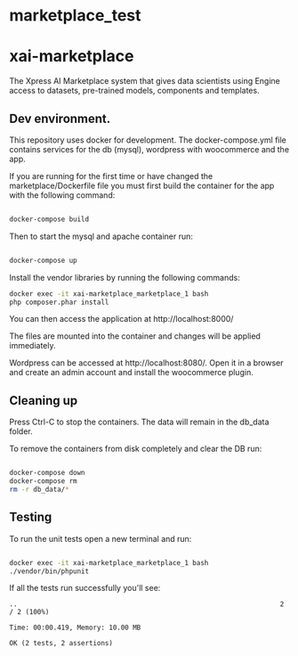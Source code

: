 # marketplace_test
# xai-marketplace

The Xpress AI Marketplace system that gives data scientists using Engine
access to datasets, pre-trained models, components and templates.


## Dev environment.

This repository uses docker for development.  The docker-compose.yml file
contains services for the db (mysql), wordpress with woocommerce and the 
app.

If you are running for the first time or have changed the 
marketplace/Dockerfile file you must first build the container for the app
with the following command:

```sh

docker-compose build

```

Then to start the mysql and apache container run:

```sh

docker-compose up
```

Install the vendor libraries by running the following commands:

```sh
docker exec -it xai-marketplace_marketplace_1 bash
php composer.phar install
```

You can then access the application at http://localhost:8000/

The files are mounted into the container and changes will be applied immediately.

Wordpress can be accessed at http://localhost:8080/.  Open it in a browser 
and create an admin account and install the woocommerce plugin.


## Cleaning up

Press Ctrl-C to stop the containers.  The data will remain in the db_data
folder.

To remove the containers from disk completely and clear the DB run:

```sh

docker-compose down
docker-compose rm
rm -r db_data/*
```


## Testing

To run the unit tests open a new terminal and run:

```sh

docker exec -it xai-marketplace_marketplace_1 bash
./vendor/bin/phpunit
```

If all the tests run successfully you'll see:

```
..                                                                  2 / 2 (100%)

Time: 00:00.419, Memory: 10.00 MB

OK (2 tests, 2 assertions)
```
